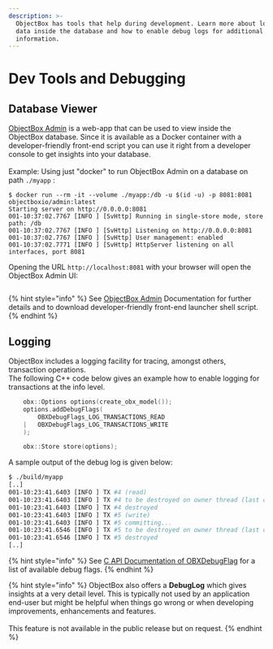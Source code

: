 ```yaml
---
description: >-
  ObjectBox has tools that help during development. Learn more about looking at
  data inside the database and how to enable debug logs for additional
  information.
---
```


# Dev Tools and Debugging

## Database Viewer

[ObjectBox Admin](https://docs.objectbox.io/data-browser) is a web-app that can be used to view inside the ObjectBox database. Since it is available as a Docker container with a developer-friendly front-end script you can use it right from a developer console to get insights into your database.\
\
Example: Using just "docker" to run ObjectBox Admin on a database on path `./myapp` : &#x20;

```shell-session
$ docker run --rm -it --volume ./myapp:/db -u $(id -u) -p 8081:8081 objectboxio/admin:latest
Starting server on http://0.0.0.0:8081
001-10:37:02.7767 [INFO ] [SvHttp] Running in single-store mode, store path: /db
001-10:37:02.7767 [INFO ] [SvHttp] Listening on http://0.0.0.0:8081
001-10:37:02.7767 [INFO ] [SvHttp] User management: enabled
001-10:37:02.7771 [INFO ] [SvHttp] HttpServer listening on all interfaces, port 8081
```

Opening the URL `http://localhost:8081` with your browser will open the ObjectBox Admin UI:

<figure><img src="https://2056134408-files.gitbook.io/~/files/v0/b/gitbook-x-prod.appspot.com/o/spaces%2F-LETufmyus5LFkviJjr4%2Fuploads%2F4l4B1wXLIHFxdoxtBEAn%2Fadmin-data.png?alt=media&#x26;token=b2faf98f-75a0-448b-8154-4cefcdcaa05f" alt=""><figcaption></figcaption></figure>

{% hint style="info" %}
See [ObjectBox Admin](https://docs.objectbox.io/data-browser) Documentation for further details and to download developer-friendly front-end launcher shell script.
{% endhint %}

## Logging

ObjectBox includes a logging facility for tracing, amongst others, transaction operations. \
The following C++ code below gives an example how to enable logging for transactions at the info level.

```cpp
    obx::Options options(create_obx_model());
    options.addDebugFlags(
        OBXDebugFlags_LOG_TRANSACTIONS_READ
    |   OBXDebugFlags_LOG_TRANSACTIONS_WRITE
    );

    obx::Store store(options);
```

A sample output of the debug log is given below:

```sh
$ ./build/myapp 
[..]
001-10:23:41.6403 [INFO ] TX #4 (read)
001-10:23:41.6403 [INFO ] TX #4 to be destroyed on owner thread (last committed: TX #2)...
001-10:23:41.6403 [INFO ] TX #4 destroyed
001-10:23:41.6403 [INFO ] TX #5 (write)
001-10:23:41.6403 [INFO ] TX #5 committing...
001-10:23:41.6546 [INFO ] TX #5 to be destroyed on owner thread (last committed: TX #5)...
001-10:23:41.6546 [INFO ] TX #5 destroyed
[..]
```

{% hint style="info" %}
See [C API Documentation of OBXDebugFlag](https://objectbox.io/docfiles/c/current/group\_\_c.html#gade842fb1271541e05f848925f32efa9d) for a list of available debug flags.&#x20;
{% endhint %}

{% hint style="info" %}
ObjectBox also offers a **DebugLog** which gives insights at a very detail level. This is typically not used by an application end-user but might be helpful when things go wrong or when developing improvements, enhancements and features. \
\
This feature is not available in the public release but on request.
{% endhint %}

